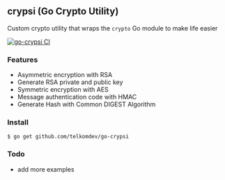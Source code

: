 ## crypsi (Go Crypto Utility)

Custom crypto utility that wraps the `crypto` Go module to make life easier

[![go-crypsi CI](https://github.com/telkomdev/go-crypsi/actions/workflows/ci.yml/badge.svg)](https://github.com/telkomdev/go-crypsi/actions/workflows/ci.yml)

### Features
- Asymmetric encryption with RSA
- Generate RSA private and public key
- Symmetric encryption with AES
- Message authentication code with HMAC
- Generate Hash with Common DIGEST Algorithm

### Install
```shell
$ go get github.com/telkomdev/go-crypsi
```

### Todo

- add more examples